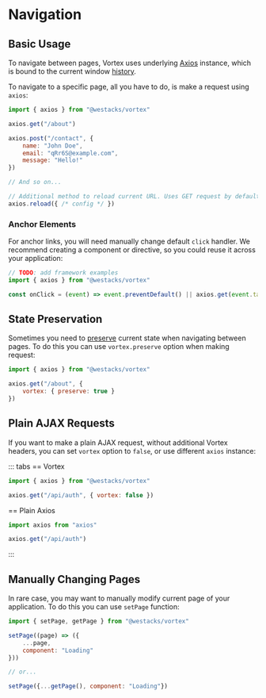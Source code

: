 # Navigation

## Basic Usage
To navigate between pages, Vortex uses underlying [Axios](https://axios-http.com/) instance, which is bound to the current window [history](https://developer.mozilla.org/en-US/docs/Web/API/History_API).

To navigate to a specific page, all you have to do, is make a request using `axios`:

```js
import { axios } from "@westacks/vortex"

axios.get("/about")

axios.post("/contact", {
    name: "John Doe",
    email: "qRr6S@example.com",
    message: "Hello!"
})

// And so on...

// Additional method to reload current URL. Uses GET request by default
axios.reload({ /* config */ })
```

### Anchor Elements

For anchor links, you will need manually change default `click` handler. We recommend creating a component or directive, so you could reuse it across your application:

```js
// TODO: add framework examples
import { axios } from "@westacks/vortex"

const onClick = (event) => event.preventDefault() || axios.get(event.target.href)
```

## State Preservation

Sometimes you need to [preserve](https://developer.mozilla.org/en-US/docs/Web/API/History/replaceState) current state when navigating between pages. To do this you can use `vortex.preserve` option when making request:

```js
import { axios } from "@westacks/vortex"

axios.get("/about", {
    vortex: { preserve: true }
})
```

## Plain AJAX Requests

If you want to make a plain AJAX request, without additional Vortex headers, you can set `vortex` option to `false`, or use different `axios` instance:

::: tabs
== Vortex
```js
import { axios } from "@westacks/vortex"

axios.get("/api/auth", { vortex: false })
```
== Plain Axios
```js
import axios from "axios"

axios.get("/api/auth")
```
:::
## Manually Changing Pages

In rare case, you may want to manually modify current page of your application. To do this you can use `setPage` function:

```js
import { setPage, getPage } from "@westacks/vortex"

setPage((page) => ({
    ...page,
    component: "Loading"
}))

// or...

setPage({...getPage(), component: "Loading"})
```
